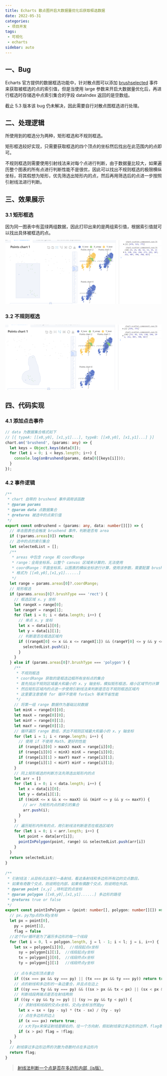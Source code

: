 ```yaml
---
title: Echarts 散点图开启大数据量优化后获取框选数据
date: 2022-05-31
categories:
 - 项目开发
tags:
 - 可视化
 - echarts
sidebar: auto
---
```


## 一、Bug
Echarts 官方提供的数据框选功能中，针对散点图可以添加 [brushselected](https://echarts.apache.org/zh/api.html#events.brushselected) 事件来获取被框选的点的索引值，但是当使用 large 参数来开启大数据量优化后，再进行框选时存储选中点索引集合的字段 dataIndex 返回的是空数组。

截止 5.3 版本该 bug 仍未解决，因此需要自行对散点图框选进行处理。

## 二、处理逻辑
所使用到的框选分为两种，矩形框选和不规则框选。

矩形框选较好实现，只需要获取框选的四个顶点的坐标然后找出在此范围内的点即可。

不规则框选则需要使用引射线法来对每个点进行判断，由于数据量比较大，如果遍历整个图表的所有点进行判断性能不是很优，因此可以找出不规则框选的极限横纵坐标，将其假想为矩形，优先筛选出矩形内的点，然后再用筛选后的点进一步按照引射线法进行判断。
## 三、效果展示
### 3.1 矩形框选
因为同一图表中有蓝绿两组数据，因此打印出来的是两组索引值，根据索引值就可以找出具体被框选的点。

![sample](../../files/images/20220531/1.png)
### 3.2 不规则框选
![sample](../../files/images/20220531/2.png)

## 四、代码实现
### 4.1 添加点击事件
```ts
// data 为数据集合格式如下
// [{ typeA: [[x0,y0], [x1,y1]...], typeB: [[x0,y0], [x1,y1]...] }]
chart.on('brushend', (params: any) => {
  let keys = Object.keys(data[0]);
  for (let i = 0; i < keys.length; i++) {
    console.log(onBrushend(params, data[0][keys[i]]));
  }
});
```
### 4.2 事件逻辑
```ts
/**
 * chart 自带的 brushend 事件调用该函数
 * @param params 
 * @param data 点数据集合
 * @returns 被选中的点索引值
 */
export const onBrushend = (params: any, data: number[][]) => {
  // 单击图表也会触发 brushend 事件，判断是否有 area
  if (!params.areas[0]) return;
  // 选中的点的索引集合
  let selectedList = [];
  /**
   * areas 中包含 range 和 coordRange
   * range：全局坐标系，以整个 canvas 区域来计算的，无法使用
   * coordRange：平面坐标系，以图表的横纵坐标进行计算，使用该参数，需要配置 brush 工具为平面坐标系
   * 格式为 [[x0,y0],[x1,y1]......]
   */
  let range = params.areas[0]?.coordRange;
  // 矩形框选
  if (params.areas[0]?.brushType === 'rect') {
    // 框选区域 x、y 坐标
    let rangeX = range[0];
    let rangeY = range[1];
    for (let i = 0; i < data.length; i++) {
      // 单点 x、y 坐标
      let x = data[i][0];
      let y = data[i][1];
      // 判断是否在框选区域内
      if ((rangeX[0] <= x && x <= rangeX[1]) && (rangeY[0] <= y && y <= rangeY[1])) {
        selectedList.push(i);
      }
    }
  } else if (params.areas[0]?.brushType === 'polygon') {
    /**
     * 不规则框选
     * coordRange 获取的是框选边框所有坐标点的集合
     * 首先找出不规则区域最大和最小的 x、y 轴坐标，模拟矩形框选，缩小区域节约计算
     * 然后矩形区域内的点进一步使用引射线法来判断是否在不规则框选区域内
     * 这里要注意使用 for 循环不使用 forEach 等来节省性能
     */
    // 将第一组 range 数据作为基础比较数据
    let minX = range[0][0];
    let maxX = range[0][0];
    let minY = range[0][1];
    let maxY = range[0][1];
    // 循环遍历 range 数组，求出不规则区域最大和最小的 x、y 轴坐标
    for (let i = 1; i < range.length; i++) {
      // 使用 if 不使用 Math，更好的性能
      if (range[i][0] > maxX) maxX = range[i][0];
      if (range[i][0] < minX) minX = range[i][0];
      if (range[i][1] > maxY) maxY = range[i][1];
      if (range[i][1] < minY) minY = range[i][1];
    }
    // 同上矩形框选的判断方法先筛选出矩形内的点
    let arr = []
    for (let i = 0; i < data.length; i++) {
      let x = data[i][0];
      let y = data[i][1];
      if ((minX <= x && x <= maxX) && (minY <= y && y <= maxY)) {
        // arr 为矩形内点的索引的集合
        arr.push(i);
      }
    }
    // 遍历矩形内所有的点，用引射线法判断是否在框选区域内
    for (let i = 0; i < arr.length; i++) {
      let point = data[arr[i]];
      pointInPolygon(point, range) && selectedList.push(arr[i])
    }
  }
  return selectedList;
}

/**
 * 引射线法：从目标点出发引一条射线，看这条射线和多边形所有边的交点数目。
 * 如果有奇数个交点，则说明在内部，如果有偶数个交点，则说明在外部。
 * @param point [x,y] ,待判定的点坐标
 * @param polygon [[x0,y0],[x1,y1]......] 多边形的路径
 * @returns true or false
 */
export const pointInPolygon = (point: number[], polygon: number[][]) => {
  // px，py为p点的x和y坐标
  let px = point[0],
    py = point[1],
    flag = false
  //这个for循环是为了遍历多边形的每一个线段
  for (let i = 0, l = polygon.length, j = l - 1; i < l; j = i, i++) {
    let sx = polygon[i][0],  //线段起点x坐标
      sy = polygon[i][1],  //线段起点y坐标
      tx = polygon[j][0],  //线段终点x坐标
      ty = polygon[j][1]   //线段终点y坐标

    // 点与多边形顶点重合
    if ((sx === px && sy === py) || (tx === px && ty === py)) return true;
    // 点的射线和多边形的一条边重合，并且点在边上
    if ((sy === ty && sy === py) && ((sx > px && tx < px) || (sx < px && tx > px))) return true;
    // 判断线段两端点是否在射线两侧
    if ((sy < py && ty >= py) || (sy >= py && ty < py)) {
      // 求射线和线段的交点x坐标，交点y坐标当然是py
      let x = sx + (py - sy) * (tx - sx) / (ty - sy)
      // 点在多边形的边上
      if (x === px) return true;
      // x大于px来保证射线是朝右的，往一个方向射，假如射线穿过多边形的边界，flag取反一下
      if (x > px) flag = !flag;
    }
  }
  // 射线穿过多边形边界的次数为奇数时点在多边形内
  return flag;
}
```

>[射线法判断一个点是否在多边形内部（js版）](https://blog.csdn.net/qq_23447231/article/details/121920282)